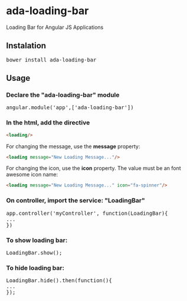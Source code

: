 # ada-loading-bar
Loading Bar for Angular JS Applications

## Instalation

<pre>
bower install ada-loading-bar
</pre>

## Usage

### Declare the "ada-loading-bar" module

<pre>
angular.module('app',['ada-loading-bar'])
</pre>

### In the html, add the directive

```html
<loading/>
```

For changing the message, use the <b>message</b> property:
```html
<loading message="New Loading Message..."/>
```

For changing the icon, use the <b>icon</b> property. The value must be an font awesome icon name:

```html
<loading message="New Loading Message..." icon="fa-spinner"/>
```

### On controller, import the service: "LoadingBar"

<pre>
app.controller('myController', function(LoadingBar){
...
})
</pre>

### To show loading bar:

<pre>
LoadingBar.show();
</pre>

### To hide loading bar:

<pre>
LoadingBar.hide().then(function(){
...
});
</pre>


